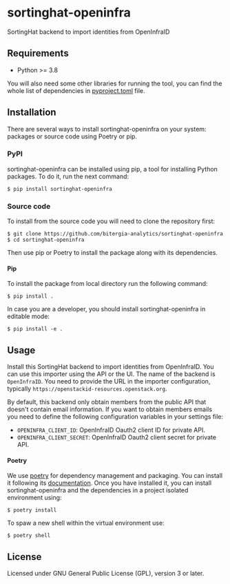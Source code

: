 # sortinghat-openinfra

SortingHat backend to import identities from OpenInfraID

## Requirements

 * Python >= 3.8

You will also need some other libraries for running the tool, you can find the
whole list of dependencies in [pyproject.toml](pyproject.toml) file.

## Installation

There are several ways to install sortinghat-openinfra on your system: packages or source 
code using Poetry or pip.

### PyPI

sortinghat-openinfra can be installed using pip, a tool for installing Python packages. 
To do it, run the next command:
```
$ pip install sortinghat-openinfra
```

### Source code

To install from the source code you will need to clone the repository first:
```
$ git clone https://github.com/bitergia-analytics/sortinghat-openinfra
$ cd sortinghat-openinfra
```

Then use pip or Poetry to install the package along with its dependencies.

#### Pip
To install the package from local directory run the following command:
```
$ pip install .
```
In case you are a developer, you should install sortinghat-openinfra in editable mode:
```
$ pip install -e .
```

## Usage

Install this SortingHat backend to import identities from OpenInfraID. You can
use this importer using the API or the UI. The name of the backend is 
`OpenInfraID`. You need to provide the URL in the importer configuration,
typically `https://openstackid-resources.openstack.org`.

By default, this backend only obtain members from the public API that doesn't
contain email information. If you want to obtain members emails you need
to define the following configuration variables in your settings file:
- `OPENINFRA_CLIENT_ID`: OpenInfraID Oauth2 client ID for private API.
- `OPENINFRA_CLIENT_SECRET`: OpenInfraID Oauth2 client secret for private API.

#### Poetry
We use [poetry](https://python-poetry.org/) for dependency management and 
packaging. You can install it following its [documentation](https://python-poetry.org/docs/#installation).
Once you have installed it, you can install sortinghat-openinfra and the dependencies in 
a project isolated environment using:
```
$ poetry install
```
To spaw a new shell within the virtual environment use:
```
$ poetry shell
```

## License

Licensed under GNU General Public License (GPL), version 3 or later.
